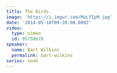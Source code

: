 ```yaml
---
title: The Birds
image: 'https://i.imgur.com/MuLYIpM.jpg'
date: '2014-05-18T09:30:00.000Z'
video:
  type: vimeo
  id: 95758678
speaker:
  name: Bart Wilkins
  permalink: bart-wilkins
series: noah
---
```


